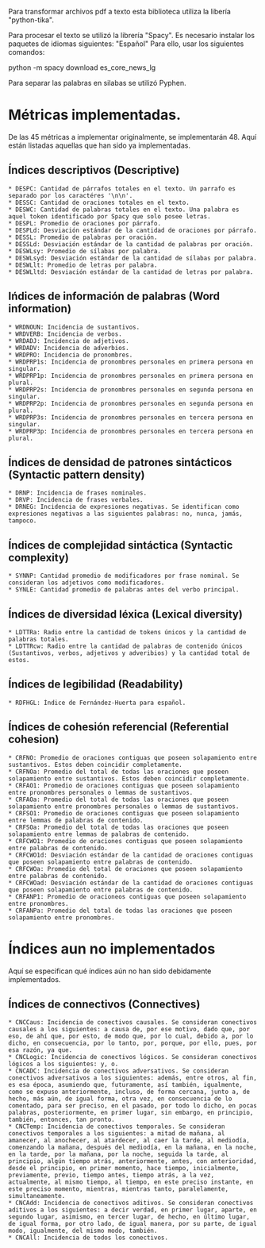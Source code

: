 Para transformar archivos pdf a texto esta biblioteca utiliza la libería "python-tika".

Para procesar el texto se utilizó la librería "Spacy". Es necesario instalar los paquetes de idiomas siguientes: "Español"
Para ello, usar los siguientes comandos:

python -m spacy download es_core_news_lg

Para separar las palabras en silabas se utilizó Pyphen.

# Métricas implementadas.
De las 45 métricas a implementar originalmente, se implementarán 48. Aquí están listadas aquellas que han sido ya implementadas.

## Índices descriptivos (Descriptive)

    * DESPC: Cantidad de párrafos totales en el texto. Un parrafo es separado por los caractéres '\n\n'.
    * DESSC: Cantidad de oraciones totales en el texto.
    * DESWC: Cantidad de palabras totales en el texto. Una palabra es aquel token identificado por Spacy que solo posee letras.
    * DESPL: Promedio de oraciones por párrafo.
    * DESPLd: Desviación estándar de la cantidad de oraciones por párrafo.
    * DESSL: Promedio de palabras por oración.
    * DESSLd: Desviación estándar de la cantidad de palabras por oración.
    * DESWLsy: Promedio de sílabas por palabra.
    * DESWLsyd: Desviación estándar de la cantidad de sílabas por palabra.
    * DESWLlt: Promedio de letras por palabra.
    * DESWLltd: Desviación estándar de la cantidad de letras por palabra.

## Ińdices de información de palabras (Word information)

    * WRDNOUN: Incidencia de sustantivos.
    * WRDVERB: Incidencia de verbos.
    * WRDADJ: Incidencia de adjetivos.
    * WRDADV: Incidencia de adverbios.
    * WRDPRO: Incidencia de pronombres.
    * WRDPRP1s: Incidencia de pronombres personales en primera persona en singular.
    * WRDPRP1p: Incidencia de pronombres personales en primera persona en plural.
    * WRDPRP2s: Incidencia de pronombres personales en segunda persona en singular.
    * WRDPRP2p: Incidencia de pronombres personales en segunda persona en plural.
    * WRDPRP3s: Incidencia de pronombres personales en tercera persona en singular.
    * WRDPRP3p: Incidencia de pronombres personales en tercera persona en plural.

## Índices de densidad de patrones sintácticos (Syntactic pattern density)

    * DRNP: Incidencia de frases nominales.
    * DRVP: Incidencia de frases verbales.
    * DRNEG: Incidencia de expresiones negativas. Se identifican como expresiones negativas a las siguientes palabras: no, nunca, jamás, tampoco.

## Índices de complejidad sintáctica (Syntactic complexity)

    * SYNNP: Cantidad promedio de modificadores por frase nominal. Se consideran los adjetivos como modificadores.
    * SYNLE: Cantidad promedio de palabras antes del verbo principal.

## Índices de diversidad léxica (Lexical diversity)

    * LDTTRa: Radio entre la cantidad de tokens únicos y la cantidad de palabras totales.
    * LDTTRcw: Radio entre la cantidad de palabras de contenido únicos (Sustantivos, verbos, adjetivos y adveribios) y la cantidad total de estos.

## Índices de legibilidad (Readability)

    * RDFHGL: Índice de Fernández-Huerta para español.

## Índices de cohesión referencial (Referential cohesion)

    * CRFNO: Promedio de oraciones contiguas que poseen solapamiento entre sustantivos. Estos deben coincidir completamente.
    * CRFNOa: Promedio del total de todas las oraciones que poseen solapamiento entre sustantivos. Estos deben coincidir completamente.
    * CRFAO1: Promedio de oraciones contiguas que poseen solapamiento entre pronombres personales o lemmas de sustantivos.
    * CRFAOa: Promedio del total de todas las oraciones que poseen solapamiento entre pronombres personales o lemmas de sustantivos.
    * CRFSO1: Promedio de oraciones contiguas que poseen solapamiento entre lemmas de palabras de contenido.
    * CRFSOa: Promedio del total de todas las oraciones que poseen solapamiento entre lemmas de palabras de contenido.
    * CRFCWO1: Promedio de oraciones contiguas que poseen solapamiento entre palabras de contenido.
    * CRFCWO1d: Desviación estándar de la cantidad de oraciones contiguas que poseen solapamiento entre palabras de contenido.
    * CRFCWOa: Promedio del total de oraciones que poseen solapamiento entre palabras de contenido.
    * CRFCWOad: Desviación estándar de la cantidad de oraciones contiguas que poseen solapamiento entre palabras de contenido.
    * CRFANP1: Promedio de oracioneos contiguas que poseen solapamiento entre pronombres.
    * CRFANPa: Promedio del total de todas las oraciones que poseen solapamiento entre pronombres.

# Índices aun no implementados
Aquí se especifican qué índices aún no han sido debidamente implementados.

## Índices de connectivos (Connectives)

    * CNCCaus: Incidencia de conectivos causales. Se consideran conectivos causales a los siguientes: a causa de, por ese motivo, dado que, por eso, de ahí que, por esto, de modo que, por lo cual, debido a, por lo dicho, en consecuencia, por lo tanto, por, porque, por ello, pues, por esa razón, ya que.
    * CNCLogic: Incidencia de conectivos lógicos. Se consideran conectivos lógicos a los siguientes: y, o.
    * CNCADC: Incidencia de conectivos adversativos. Se consideran conectivos adversativos a los siguientes: además, entre otros, al fin, es esa época, asumiendo que, futuramente, así también, igualmente, como se expuso anteriormente, incluso, de forma cercana, junto a, de hecho, más aún, de igual forma, otra vez, en consecuencia de lo comentado, para ser preciso, en el pasado, por todo lo dicho, en pocas palabras, posteriormente, en primer lugar, sin embargo, en principio, también, entonces, tan pronto.
    * CNCTemp: Incidencia de conectivos temporales. Se consideran conectivos temporales a los siguientes: a mitad de mañana, al amanecer, al anochecer, al atardecer, al caer la tarde, al mediodía, comenzando la mañana, después del mediodía, en la mañana, en la noche, en la tarde, por la mañana, por la noche, seguida la tarde, al principio, algún tiempo atrás, anteriormente, antes, con anterioridad, desde el principio, en primer momento, hace tiempo, inicialmente, previamente, previo, tiempo antes, tiempo atrás, a la vez, actualmente, al mismo tiempo, al tiempo, en este preciso instante, en este preciso momento, mientras, mientras tanto, paralelamente, simultaneamente.
    * CNCAdd: Incidencia de conectivos aditivos. Se consideran conectivos aditivos a los siguientes: a decir verdad, en primer lugar, aparte, en segundo lugar, asimismo, en tercer lugar, de hecho, en último lugar, de igual forma, por otro lado, de igual manera, por su parte, de igual modo, igualmente, del mismo modo, también.
    * CNCAll: Incidencia de todos los conectivos.
